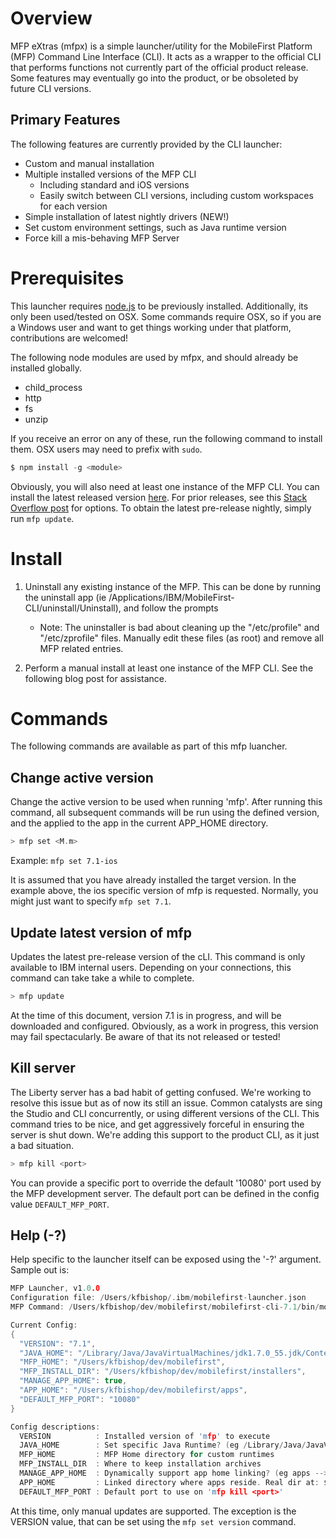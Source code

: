 # Overview

MFP eXtras (mfpx) is a simple launcher/utility for the MobileFirst Platform (MFP) Command Line Interface (CLI).  It acts as a wrapper to the official CLI that performs functions not currently part of the official product release. Some features may eventually go into the product, or be obsoleted by future CLI versions.

## Primary Features

The following features are currently provided by the CLI launcher:
- Custom and manual installation
- Multiple installed versions of the MFP CLI
    - Including standard and iOS versions
    - Easily switch between CLI versions, including custom workspaces for each version
- Simple installation of latest nightly drivers (NEW!)
- Set custom environment settings, such as Java runtime version
- Force kill a mis-behaving MFP Server


# Prerequisites

This launcher requires [node.js](https://nodejs.org/) to be previously installed. Additionally, its only been used/tested on OSX. Some commands require OSX, so if you are a Windows user and want to get things working under that platform, contributions are welcomed!

The following node modules are used by mfpx, and should already be installed globally.
- child_process
- http
- fs
- unzip

If you receive an error on any of these, run the following command to install them. OSX users may need to prefix with `sudo`.

```c
$ npm install -g <module>
```

Obviously, you will also need at least one instance of the MFP CLI. You can install the latest released version [here](https://developer.ibm.com/mobilefirstplatform/install/#clui). For prior releases, see this [Stack Overflow post]() for options.  To obtain the latest pre-release nightly, simply run `mfp update`.


# Install

1. Uninstall any existing instance of the MFP.  This can be done by running the uninstall app (ie /Applications/IBM/MobileFirst-CLI/uninstall/Uninstall), and follow the prompts
    - Note: The uninstaller is bad about cleaning up the "/etc/profile" and "/etc/zprofile" files.  Manually edit these files (as root) and remove all MFP related entries.

1. Perform a manual install at least one instance of the MFP CLI. See the following blog post for assistance.


# Commands
The following commands are available as part of this mfp luancher.

## Change active version
Change the active version to be used when running 'mfp'. After running this command, all subsequent commands will be run using the defined version, and the applied to the app in the current APP_HOME directory.

```c
> mfp set <M.m>
```

Example: `mfp set 7.1-ios`

It is assumed that you have already installed the target version. In the example above, the ios specific version of mfp is requested. Normally, you might just want to specify `mfp set 7.1`.


## Update latest version of mfp

Updates the latest pre-release version of the cLI. This command is only available to IBM internal users. Depending on your connections, this command can take take a while to complete.

```c
> mfp update
```

At the time of this document, version 7.1 is in progress, and will be downloaded and configured. Obviously, as a work in progress, this version may fail spectacularly. Be aware of that its not released or tested!

## Kill server

The Liberty server has a bad habit of getting confused.  We're working to resolve this issue but as of now its still an issue. Common catalysts are sing the Studio and CLI concurrently, or using different versions of the CLI. This command tries to be nice, and get aggressively forceful in ensuring the server is shut down.  We're adding this support to the product CLI, as it just a bad situation.

```c
> mfp kill <port>
```

You can provide a specific port to override the default '10080' port used by the MFP development server. The default port can be defined in the config value `DEFAULT_MFP_PORT`.

## Help (-?)

Help specific to the launcher itself can be exposed using the '-?' argument.  Sample out is:

```c
MFP Launcher, v1.0.0
Configuration file: /Users/kfbishop/.ibm/mobilefirst-launcher.json
MFP Command: /Users/kfbishop/dev/mobilefirst/mobilefirst-cli-7.1/bin/mobilefirst-cli.js

Current Config:
{
  "VERSION": "7.1",
  "JAVA_HOME": "/Library/Java/JavaVirtualMachines/jdk1.7.0_55.jdk/Contents/Home",
  "MFP_HOME": "/Users/kfbishop/dev/mobilefirst",
  "MFP_INSTALL_DIR": "/Users/kfbishop/dev/mobilefirst/installers",
  "MANAGE_APP_HOME": true,
  "APP_HOME": "/Users/kfbishop/dev/mobilefirst/apps",
  "DEFAULT_MFP_PORT": "10080"
}

Config descriptions:
  VERSION          : Installed version of 'mfp' to execute
  JAVA_HOME        : Set specific Java Runtime? (eg /Library/Java/JavaVirtualMachines/jdk1.8.0.jdk/Contents/Home
  MFP_HOME         : MFP Home directory for custom runtimes
  MFP_INSTALL_DIR  : Where to keep installation archives
  MANAGE_APP_HOME  : Dynamically support app home linking? (eg apps --> apps-7.1)
  APP_HOME         : Linked directory where apps reside. Real dir at: ${APP_HOME}-X.y
  DEFAULT_MFP_PORT : Default port to use on 'mfp kill <port>'

```

At this time, only manual updates are supported. The exception is the VERSION value, that can be set using the `mfp set version` command.


